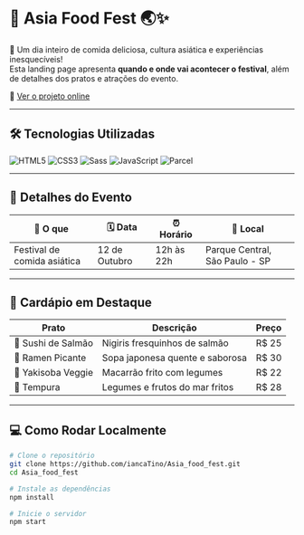 # 🍜 Asia Food Fest 🌏✨

🎉 Um dia inteiro de comida deliciosa, cultura asiática e experiências inesquecíveis!  
Esta landing page apresenta **quando e onde vai acontecer o festival**, além de detalhes dos pratos e atrações do evento.

🔗 [Ver o projeto online](https://asia-food-fest-fzds.vercel.app/)

---

## 🛠️ Tecnologias Utilizadas
![HTML5](https://img.shields.io/badge/HTML5-E34F26?style=flat&logo=html5&logoColor=white)
![CSS3](https://img.shields.io/badge/CSS3-1572B6?style=flat&logo=css3&logoColor=white)
![Sass](https://img.shields.io/badge/Sass-CC6699?style=flat&logo=sass&logoColor=white)
![JavaScript](https://img.shields.io/badge/JavaScript-F7DF1E?style=flat&logo=javascript&logoColor=black)
![Parcel](https://img.shields.io/badge/Parcel-DF1B00?style=flat&logo=parcel&logoColor=white)

---

## 📅 Detalhes do Evento

<div align="center">

| 🎉 O que | 🗓 Data | ⏰ Horário | 📍 Local |
|----------|---------|-----------|----------|
| Festival de comida asiática | 12 de Outubro | 12h às 22h | Parque Central, São Paulo - SP |

</div>

---

## 🍱 Cardápio em Destaque

| Prato | Descrição | Preço |
|-------|-----------|-------|
| 🍣 Sushi de Salmão | Nigiris fresquinhos de salmão | R$ 25 |
| 🍜 Ramen Picante | Sopa japonesa quente e saborosa | R$ 30 |
| 🥢 Yakisoba Veggie | Macarrão frito com legumes | R$ 22 |
| 🍤 Tempura | Legumes e frutos do mar fritos | R$ 28 |

---

## 💻 Como Rodar Localmente

```bash
# Clone o repositório
git clone https://github.com/iancaTino/Asia_food_fest.git
cd Asia_food_fest

# Instale as dependências
npm install

# Inicie o servidor
npm start

